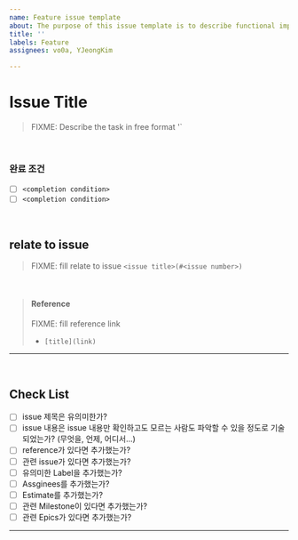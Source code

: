 ```yaml
---
name: Feature issue template
about: The purpose of this issue template is to describe functional implementation.
title: ''
labels: Feature
assignees: vo0a, YJeongKim

---
```


# Issue Title

> FIXME: Describe the task in free format '<something task description>`

<br>

### 완료 조건

- [ ] `<completion condition>`
- [ ] `<completion condition>`

<br> 

## relate to issue
> FIXME: fill  relate to issue  `<issue title>(#<issue number>)`

<br>

> #### Reference
> FIXME: fill reference link
> * `[title](link)`

---

<br>

## Check List
- [ ] issue 제목은 유의미한가?
- [ ] issue 내용은 issue 내용만 확인하고도 모르는 사람도 파악할 수 있을 정도로 기술되었는가? (무엇을, 언제, 어디서...)
- [ ] reference가 있다면 추가했는가?
- [ ] 관련 issue가 있다면 추가했는가?
- [ ] 유의미한 Label을 추가했는가?
- [ ] Assginees를 추가했는가?
- [ ] Estimate를 추가했는가?
- [ ] 관련 Milestone이 있다면 추가했는가?
- [ ] 관련 Epics가 있다면 추가했는가?

---
